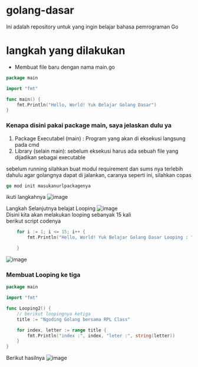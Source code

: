# golang-dasar

Ini adalah repository untuk yang ingin belajar bahasa pemrograman Go

# langkah yang dilakukan

- Membuat file baru dengan nama main.go

```go
package main

import "fmt"

func main() {
	fmt.Println("Hello, World! Yuk Belajar Golang Dasar")
}
```

### Kenapa disini pakai package main, saya jelaskan dulu ya

1. Package Executabel (main) : Program yang akan di eksekusi langsung pada cmd
2. Library (selain main): sebelum eksekusi harus ada sebuah file yang dijadikan sebagai executable

sebelum running silahkan buat modul requirement dan sums nya terlebih dahulu agar golangnya dapat di jalankan, caranya seperti ini, silahkan copas

```go
go mod init masukanurlpackagenya
```

ikuti langkahnya
![image](https://user-images.githubusercontent.com/15622730/229246571-cfa8d2d3-d7fa-4fe7-a44b-d309fe056e98.png)

Langkah Selanjutnya belajat Looping
![image](https://user-images.githubusercontent.com/15622730/229247863-03300bdb-9ed6-4a5c-819b-10591f10ffa6.png)<br>
Disini kita akan melakukan looping sebanyak 15 kali <br>
berikut script codenya
```go
	for i := 1; i <= 15; i++ {
		fmt.Println("Hello, World! Yuk Belajar Golang Dasar Looping : ", i)

	}
```

![image](https://user-images.githubusercontent.com/15622730/229247913-0a9f927b-5929-4cac-bb78-983133a58af9.png)<br>

### Membuat Looping ke tiga
```go
package main

import "fmt"

func Looping2() {
	// berikut loopingnya ketiga
	title := "Ngoding Golang bersama RPL Class"

	for index, letter := range title {
		fmt.Println("index :", index, "leter :", string(letter))
	}
}
```

Berikut hasilnya
![image](https://user-images.githubusercontent.com/15622730/229248977-500d12f8-b62a-4fb3-9d94-e2522794b1aa.png)








